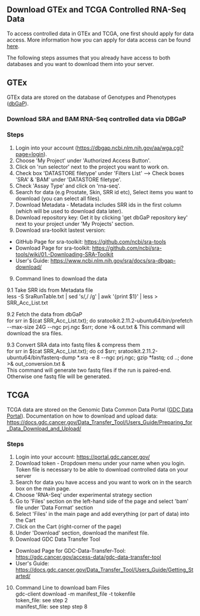 ## Download GTEx and TCGA Controlled RNA-Seq Data

To access controlled data in GTEx and TCGA, one first should apply for data access. More information how you can apply for data access can be found [here](https://dbgap.ncbi.nlm.nih.gov/aa/wga.cgi?page=login).

The following steps assumes that you already have access to both databases and you want to download them into your server.

## GTEx
GTEx data are stored on the database of Genotypes and Phenotypes ([dbGaP](http://dbgap.ncbi.nlm.nih.gov)).

### Download SRA and BAM RNA-Seq controlled data via DBGaP
### Steps
1. Login into your account (https://dbgap.ncbi.nlm.nih.gov/aa/wga.cgi?page=login).
2. Choose 'My Project' under 'Authorized Access Button'.
3. Click on 'run selector' next to the project you want to work on.
4. Check box 'DATASTORE filetype' under 'Filters List' --> Check boxes 'SRA' & 'BAM' under 'DATASTORE filetype'.
5. Check 'Assay Type' and click on 'rna-seq'.
6. Search for data (e.g Prostate, Skin, SRR id etc), Select items you want to download (you can select all files).
7. Download Metadata - Metadata includes SRR ids in the first column (which will be used to download data later).
7. Download repository key: Get it by clicking 'get dbGaP repository key' next to your project under 'My Projects' section.
8. Download sra-toolkit lastest version:
- GitHub Page for sra-toolkit: https://github.com/ncbi/sra-tools
- Download Page for sra-toolkit: https://github.com/ncbi/sra-tools/wiki/01.-Downloading-SRA-Toolkit
- User's Guide: https://www.ncbi.nlm.nih.gov/sra/docs/sra-dbgap-download/

9. Command lines to download the data

9.1 Take SRR ids from Metadata file\
less -S SraRunTable.txt | sed 's/,/ /g' | awk '{print $1}' | less > SRR_Acc_List.txt

9.2 Fetch the data from dbGaP\
for srr in $(cat SRR_Acc_List.txt); do sratoolkit.2.11.2-ubuntu64/bin/prefetch --max-size 24G --ngc prj.ngc $srr; done >& out.txt &
This command will download the sra files.

9.3 Convert SRA data into fastq files & compress them\
for srr in $(cat SRR_Acc_List.txt); do cd $srr; sratoolkit.2.11.2-ubuntu64/bin/fasterq-dump *.sra -e 8 --ngc prj.ngc; gzip *fastq; cd ..; done >& out_conversion.txt &\
This command will generate two fastq files if the run is paired-end. Otherwise one fastq file will be generated.

## TCGA
TCGA data are stored on the Genomic Data Common Data Portal ([GDC Data Portal](https://portal.gdc.cancer.gov)).
Documentation on how to download and upload data: https://docs.gdc.cancer.gov/Data_Transfer_Tool/Users_Guide/Preparing_for_Data_Download_and_Upload/

### Steps
1. Login into your account: https://portal.gdc.cancer.gov/
2. Download token -  Dropdown menu under your name when you login. Token file is necessary to be able to download controlled data on your server
3. Search for data you have access and you want to work on in the search box on the main page.
4. Choose 'RNA-Seq' under experimental strategy section
5. Go to 'Files' section on the left-hand side of the page and select 'bam' file under 'Data Format' section
6. Select 'Files' in the main page and add everything (or part of data) into the Cart
7. Click on the Cart (right-corner of the page)
8. Under 'Download' section, download the manifest file.
9. Download GDC Data Transfer Tool
- Download Page for GDC-Data-Transfer-Tool: https://gdc.cancer.gov/access-data/gdc-data-transfer-tool
- User's Guide: https://docs.gdc.cancer.gov/Data_Transfer_Tool/Users_Guide/Getting_Started/
10. Command Line to download bam Files\
gdc-client download -m manifest_file -t tokenfile\
token_file: see step 2\
manifest_file: see step step 8
